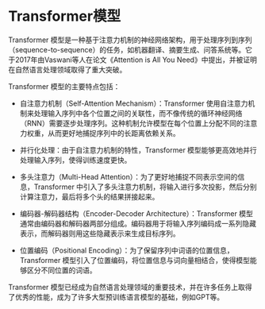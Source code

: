 # Transformer模型

Transformer 模型是一种基于注意力机制的神经网络架构，用于处理序列到序列（sequence-to-sequence）的任务，如机器翻译、摘要生成、问答系统等。它于2017年由Vaswani等人在论文《Attention is All You Need》中提出，并被证明在自然语言处理领域取得了重大突破。

Transformer 模型的主要特点包括：

- 自注意力机制（Self-Attention Mechanism）：Transformer 使用自注意力机制来处理输入序列中各个位置之间的关联性，而不像传统的循环神经网络（RNN）需要逐步处理序列。这种机制允许模型在每个位置上分配不同的注意力权重，从而更好地捕捉序列中的长距离依赖关系。

- 并行化处理：由于自注意力机制的特性，Transformer 模型能够更高效地并行处理输入序列，使得训练速度更快。

- 多头注意力（Multi-Head Attention）：为了更好地捕捉不同表示空间的信息，Transformer 中引入了多头注意力机制，将输入进行多次投影，然后分别计算注意力，最后将多个头的结果拼接起来。

- 编码器-解码器结构（Encoder-Decoder Architecture）：Transformer 模型通常由编码器和解码器两部分组成。编码器用于将输入序列编码成一系列隐藏表示，而解码器则用这些隐藏表示来生成目标序列。

- 位置编码（Positional Encoding）：为了保留序列中词语的位置信息，Transformer 模型引入了位置编码，将位置信息与词向量相结合，使得模型能够区分不同位置的词语。

Transformer 模型已经成为自然语言处理领域的重要技术，并在许多任务上取得了优秀的性能，成为了许多大型预训练语言模型的基础，例如GPT等。
